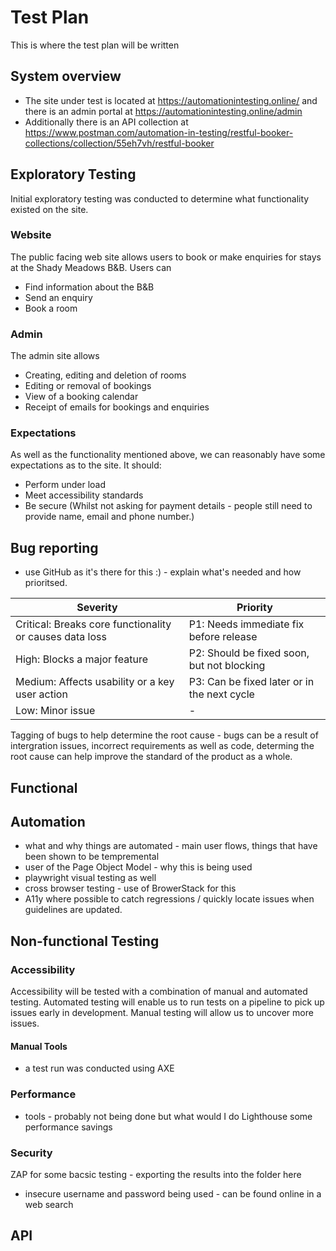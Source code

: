 # Test Plan
This is where the test plan will be written


## System overview

- The site under test is located at https://automationintesting.online/  and there is an admin portal at https://automationintesting.online/admin 
- Additionally there is an API collection at https://www.postman.com/automation-in-testing/restful-booker-collections/collection/55eh7vh/restful-booker




## Exploratory Testing

Initial exploratory testing was conducted to determine what functionality existed on the site.

### Website
The public facing web site allows users to book or make enquiries for stays at the Shady Meadows B&B. 
Users can 
- Find information about the B&B
- Send an enquiry
- Book a room

### Admin
The admin site allows 
- Creating, editing and deletion of rooms
- Editing or removal of bookings
- View of a booking calendar
- Receipt of emails for bookings and enquiries

### Expectations
As well as the functionality mentioned above, we can reasonably have some expectations as to the site. It should: 
- Perform under load
- Meet accessibility standards
- Be secure (Whilst not asking for payment details - people still need to provide name, email and phone number.) 




## Bug reporting
- use GitHub as it's there for this :) - explain what's needed and how prioritsed. 

| **Severity**                                            | **Priority**                                  |
|---------------------------------------------------------|-----------------------------------------------|
| Critical: Breaks core functionality or causes data loss | P1: Needs immediate fix before release        |
| High: Blocks a major feature                            | P2: Should be fixed soon, but not blocking    |
| Medium: Affects usability or a key user action          | P3: Can be fixed later or in the next cycle   |
| Low: Minor issue                                        | -                                             |

Tagging of bugs to help determine the root cause - bugs can be a result of intergration issues, incorrect requirements as well as code, determing the root cause can help improve the standard of the product as a whole. 

## Functional


##  Automation
- what and why things are automated - main user flows, things that have been shown to be tempremental
- user of the Page Object Model - why this is being used
- playwright visual testing as well 
- cross browser testing - use of BrowerStack for this
- A11y where possible to catch regressions / quickly locate issues when guidelines are updated. 

## Non-functional Testing 
### Accessibility
Accessibility will be tested with a combination of manual and automated testing. Automated testing will enable us to run tests on a pipeline to pick up issues early in development. Manual testing will allow us to uncover more issues. 

#### Manual Tools 
- a test run was conducted using AXE 


### Performance
 - tools - probably not being done but what would I do
 Lighthouse some performance savings 

### Security
ZAP for some bacsic testing - exporting the results into the folder here
- insecure username and password being used - can be found online in a web search

## API








